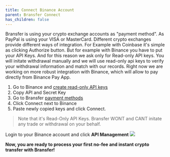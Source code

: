 ```yaml
---
title: Connect Binance Account
parent: Bransfer Connect
has_children: false
---
```


Bransfer is using your crypto exchange accounts as "payment method". As PayPal is using your VISA or MasterCard.
Different crypto exchanges provide different ways of integration. For Example with Coinbase it's simple as clicking Authorize button.
But for example with Binance you have to put your API Keys. And for this reason we ask only for Read-only API keys.
You will initate withdrawal manually and we will use read-only api keys to verify your withdrawal information and match with our records.
Right now we are working on more robust integration with Binance, which will allow to pay directly from Binance Pay App.

1. Go to Binance and [create read-only API keys](https://www.binance.com/en/support/faq/360002502072)
1. Copy API and Secret Key
1. Go to Bransfer [payment methods](https://connect.bransfer.io/paymentmethods)
1. Click Connect next to Binance
1. Paste newly copied keys and click Connect.

> Note that it's Read-Only API Keys. Bransfer WONT and CANT initate any trade or withdrawal on your behalf.

Login to your Binance account and click **API Management**
![]("/assets/how-to/binance/1.png")

**Now, you are ready to process your first no-fee and instant crypto transfer with Bransfer!**

